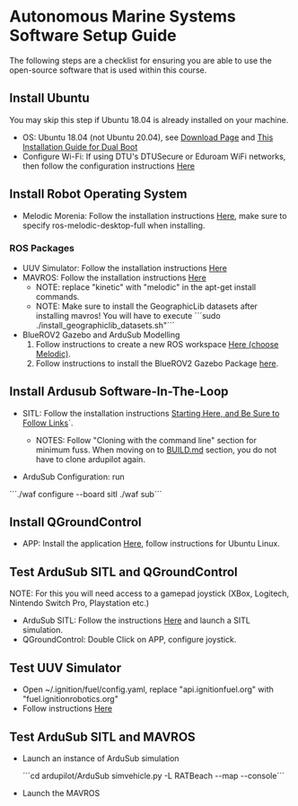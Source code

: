# Autonomous Marine Systems Software Setup Guide #

The following steps are a checklist for ensuring you are able to use the open-source software that is used within this course.

## Install Ubuntu ##

You may skip this step if Ubuntu 18.04 is already installed on your machine.

- OS: Ubuntu 18.04 (not Ubuntu 20.04), see [Download Page](https://releases.ubuntu.com/18.04/) and [This Installation Guide for Dual Boot](https://help.ubuntu.com/community/WindowsDualBoot)
- Configure Wi-Fi: If using DTU's DTUSecure or Eduroam WiFi networks, then follow the configuration instructions [Here](https://itswiki.compute.dtu.dk/index.php/DTUsecure_WiFi)

## Install Robot Operating System ##

- Melodic Morenia: Follow the installation instructions [Here](http://wiki.ros.org/melodic/installation/Ubuntu), make sure to specify ros-melodic-desktop-full when installing.

### ROS Packages ###

- UUV Simulator: Follow the installation instructions [Here](https://uuvsimulator.github.io/installation/)
- MAVROS: Follow the installation instructions [Here](https://github.com/mavlink/mavros/blob/master/mavros/README.md#installation)
	- NOTE: replace "kinetic" with "melodic" in the apt-get install commands. 
	- NOTE: Make sure to install the GeographicLib datasets after installing mavros! You will have to execute ´´´sudo ./install_geographiclib_datasets.sh"´´´
- BlueROV2 Gazebo and ArduSub Modelling
	1. Follow instructions to create a new ROS workspace [Here (choose Melodic)](http://wiki.ros.org/catkin/Tutorials/create_a_workspace). 
	2. Follow instructions to install the BlueROV2 Gazebo Package [here](https://github.com/FletcherFT/bluerov2).

## Install Ardusub Software-In-The-Loop ##

- SITL: Follow the installation instructions [Starting Here, and Be Sure to Follow Links](https://ardupilot.org/dev/docs/setting-up-sitl-on-linux.html)´.
	- NOTES: Follow "Cloning with the command line" section for minimum fuss. When moving on to [BUILD.md](https://github.com/ArduPilot/ardupilot/blob/master/BUILD.md) section, you do not have to clone ardupilot again. 
	
- ArduSub Configuration: run 

´´´./waf configure --board sitl
./waf sub´´´

## Install QGroundControl ##

- APP: Install the application [Here](https://docs.qgroundcontrol.com/master/en/getting_started/download_and_install.html), follow instructions for Ubuntu Linux.

## Test ArduSub SITL and QGroundControl ##

NOTE: For this you will need access to a gamepad joystick (XBox, Logitech, Nintendo Switch Pro, Playstation etc.)

- ArduSub SITL: Follow the instructions [Here](https://www.ardusub.com/developers/sitl.html) and launch a SITL simulation.
- QGroundControl: Double Click on APP, configure joystick.

## Test UUV Simulator ##

- Open ~/.ignition/fuel/config.yaml, replace "api.ignitionfuel.org" with "fuel.ignitionrobotics.org"
- Follow instructions [Here](https://uuvsimulator.github.io/quick_start)

## Test ArduSub SITL and MAVROS ##

- Launch an instance of ArduSub simulation

	´´´cd ardupilot/ArduSub
	simvehicle.py -L RATBeach --map --console´´´

- Launch the MAVROS

